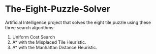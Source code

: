 # The-Eight-Puzzle-Solver

Artificial Intelligence project that solves the eight tile puzzle using these three search algorithms:
1) Uniform Cost Search 
2) A* with the Misplaced Tile Heuristic.
3) A* with the Manhattan Distance Heuristic.
